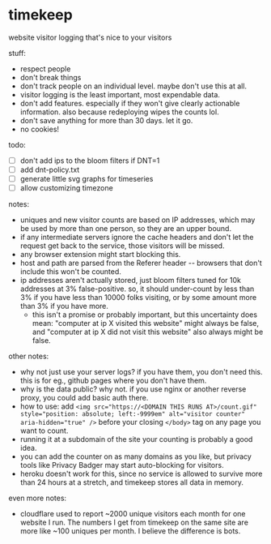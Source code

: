 # timekeep

website visitor logging that's nice to your visitors

stuff:

- respect people
- don't break things
- don't track people on an individual level. maybe don't use this at all.
- visitor logging is the least important, most expendable data.
- don't add features. especially if they won't give clearly actionable information. also because redeploying wipes the counts lol.
- don't save anything for more than 30 days. let it go.
- no cookies!

todo:

- [ ] don't add ips to the bloom filters if DNT=1
- [ ] add dnt-policy.txt
- [ ] generate little svg graphs for timeseries
- [ ] allow customizing timezone

notes:

- uniques and new visitor counts are based on IP addresses, which may be used by more than one person, so they are an upper bound.
- if any intermediate servers ignore the cache headers and don't let the request get back to the service, those visitors will be missed.
- any browser extension might start blocking this.
- host and path are parsed from the Referer header -- browsers that don't include this won't be counted.
- ip addresses aren't actually stored, just bloom filters tuned for 10k addresses at 3% false-positive. so, it should under-count by less than 3% if you have less than 10000 folks visiting, or by some amount more than 3% if you have more.
    - this isn't a promise or probably important, but this uncertainty does mean: "computer at ip X visited this website" might always be false, and "computer at ip X did not visit this website" also always might be false.

other notes:

- why not just use your server logs? if you have them, you don't need this. this is for eg., github pages where you don't have them.
- why is the data public? why not. if you use nginx or another reverse proxy, you could add basic auth there.
- how to use: add `<img src="https://<DOMAIN THIS RUNS AT>/count.gif" style="position: absolute; left:-9999em" alt="visitor counter" aria-hidden="true" />` before your closing `</body>` tag on any page you want to count.
- running it at a subdomain of the site your counting is probably a good idea.
- you can add the counter on as many domains as you like, but privacy tools like Privacy Badger may start auto-blocking for visitors.
- heroku doesn't work for this, since no service is allowed to survive more than 24 hours at a stretch, and timekeep stores all data in memory.

even more notes:
- cloudflare used to report ~2000 unique visitors each month for one website I run. The numbers I get from timekeep on the same site are more like ~100 uniques per month. I believe the difference is bots.
